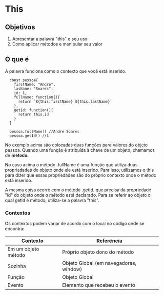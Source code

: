 # This

## Objetivos

 1. Apresentar a palavra "this" e seu uso
 2. Como aplicar métodos e manipular seu valor

## O que é

A palavra funciona como o contexto que você está inserido.

```
  const pessoa{
    firstName: "André",
    lasName: "Soares",
    id: 1,
    fullName: function(){
      return `${this.firstName} ${this.lastName}`
    },
    getId: function(){
      return this.id
    }
  }

  pessoa.fullName() //André Soares
  pessoa.getId() //1
```

No exemplo acima são colocadas duas funções para valores do objeto pessoa. Quando uma função é atribuída à chave de um objeto, chamamos de **método**.

No caso acima o método .fullName é uma função que utiliza duas propriedades do objeto onde ele está inserido. Para isso, utilizamos o this para dizer que essas propriedades são do próprio contexto onde o método está inserido.

A mesma coisa ocorre com o método .getId, que precisa da propriedade "id" do objeto onde o método está declarado. Para se referir ao objeto o qual getId é método, utiliza-se a palavra "this".

### Contextos

Os contextos podem variar de acordo com o local no código onde se encontra:

|Contexto|Referência|
|--------|----------|
|Em um objeto método|Próprio objeto dono do método|
|Sozinha|Objeto Global (em navegadores, window)|
|Função|Objeto Global|
|Evento|Elemento que recebeu o evento|

